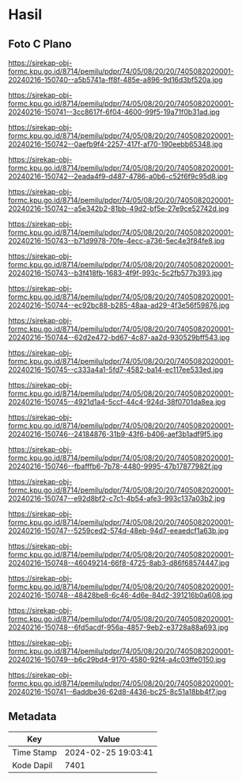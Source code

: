 # Hasil

## Foto C Plano

https://sirekap-obj-formc.kpu.go.id/8714/pemilu/pdpr/74/05/08/20/20/7405082020001-20240216-150740--a5b5741a-ff8f-485e-a896-9d16d3bf520a.jpg

https://sirekap-obj-formc.kpu.go.id/8714/pemilu/pdpr/74/05/08/20/20/7405082020001-20240216-150741--3cc8617f-6f04-4600-99f5-19a71f0b31ad.jpg

https://sirekap-obj-formc.kpu.go.id/8714/pemilu/pdpr/74/05/08/20/20/7405082020001-20240216-150742--0aefb9f4-2257-417f-af70-190eebb65348.jpg

https://sirekap-obj-formc.kpu.go.id/8714/pemilu/pdpr/74/05/08/20/20/7405082020001-20240216-150742--2eada4f9-d487-4786-a0b6-c52f6f9c95d8.jpg

https://sirekap-obj-formc.kpu.go.id/8714/pemilu/pdpr/74/05/08/20/20/7405082020001-20240216-150742--a5e342b2-81bb-49d2-bf5e-27e9ce52742d.jpg

https://sirekap-obj-formc.kpu.go.id/8714/pemilu/pdpr/74/05/08/20/20/7405082020001-20240216-150743--b71d9978-70fe-4ecc-a736-5ec4e3f84fe8.jpg

https://sirekap-obj-formc.kpu.go.id/8714/pemilu/pdpr/74/05/08/20/20/7405082020001-20240216-150743--b3f418fb-1683-4f9f-993c-5c2fb577b393.jpg

https://sirekap-obj-formc.kpu.go.id/8714/pemilu/pdpr/74/05/08/20/20/7405082020001-20240216-150744--ec92bc88-b285-48aa-ad29-4f3e56f59876.jpg

https://sirekap-obj-formc.kpu.go.id/8714/pemilu/pdpr/74/05/08/20/20/7405082020001-20240216-150744--62d2e472-bd67-4c87-aa2d-930529bff543.jpg

https://sirekap-obj-formc.kpu.go.id/8714/pemilu/pdpr/74/05/08/20/20/7405082020001-20240216-150745--c333a4a1-5fd7-4582-ba14-ec117ee533ed.jpg

https://sirekap-obj-formc.kpu.go.id/8714/pemilu/pdpr/74/05/08/20/20/7405082020001-20240216-150745--4921d1a4-5ccf-44c4-924d-38f0701da8ea.jpg

https://sirekap-obj-formc.kpu.go.id/8714/pemilu/pdpr/74/05/08/20/20/7405082020001-20240216-150746--24184876-31b9-43f6-b406-aef3b1adf9f5.jpg

https://sirekap-obj-formc.kpu.go.id/8714/pemilu/pdpr/74/05/08/20/20/7405082020001-20240216-150746--fbafffb6-7b78-4480-9995-47b17877982f.jpg

https://sirekap-obj-formc.kpu.go.id/8714/pemilu/pdpr/74/05/08/20/20/7405082020001-20240216-150747--e92d8bf2-c7c1-4b54-afe3-993c137a03b2.jpg

https://sirekap-obj-formc.kpu.go.id/8714/pemilu/pdpr/74/05/08/20/20/7405082020001-20240216-150747--5259ced2-574d-48eb-94d7-eeaedcf1a63b.jpg

https://sirekap-obj-formc.kpu.go.id/8714/pemilu/pdpr/74/05/08/20/20/7405082020001-20240216-150748--46049214-66f8-4725-8ab3-d86f68574447.jpg

https://sirekap-obj-formc.kpu.go.id/8714/pemilu/pdpr/74/05/08/20/20/7405082020001-20240216-150748--48428be8-6c46-4d6e-84d2-391216b0a608.jpg

https://sirekap-obj-formc.kpu.go.id/8714/pemilu/pdpr/74/05/08/20/20/7405082020001-20240216-150748--6fd5acdf-956a-4857-9eb2-e3728a88a693.jpg

https://sirekap-obj-formc.kpu.go.id/8714/pemilu/pdpr/74/05/08/20/20/7405082020001-20240216-150749--b6c29bd4-9170-4580-92f4-a4c03ffe0150.jpg

https://sirekap-obj-formc.kpu.go.id/8714/pemilu/pdpr/74/05/08/20/20/7405082020001-20240216-150741--6addbe36-62d8-4436-bc25-8c51a18bb4f7.jpg


## Metadata

| Key        | Value               |
| ---------- | ------------------- |
| Time Stamp | 2024-02-25 19:03:41 |
| Kode Dapil | 7401                |



